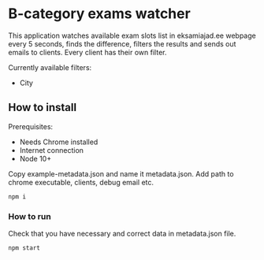 # B-category exams watcher

This application watches available exam slots list in eksamiajad.ee webpage every 5 seconds, finds the difference, filters the results and sends out emails to clients. Every client has their own filter.

Currently available filters:

- City

## How to install

Prerequisites:

- Needs Chrome installed
- Internet connection
- Node 10+

Copy example-metadata.json and name it metadata.json. Add path to chrome executable, clients, debug email etc.

```
npm i
```

### How to run

Check that you have necessary and correct data in metadata.json file.

```
npm start
```
